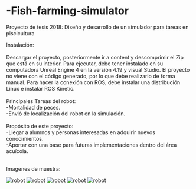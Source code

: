 # -Fish-farming-simulator

Proyecto de tesis 2018: Diseño y desarrollo de un simulador para tareas en piscicultura

Instalación:<br><br>
Descargar el proyecto, posteriormente ir a content y descomprimir el Zip que está en su interior.
Para ejecutar, debe tener instalado en su computadora Unreal Engine 4 en la versión 4.19 y visual Studio. El proyecto no viene con el código generado, por lo que debe realizarlo de forma manual. Para hacer la conexión con ROS, debe instalar una distribución Linux e instalar ROS Kinetic. <br><br>
Principales Tareas del robot: <br>
-Mortalidad de peces.<br>
-Envió de localización del robot en la simulación.<br><br>
Propósito de este proyecto: <br>
-Llegar a alumnos y personas interesadas en adquirir nuevos conocimientos. <br>
-Aportar con una base para futuras implementaciones dentro del área acuícola.<br><br>

Imagenes de muestra:

![robot](https://user-images.githubusercontent.com/46169353/50459667-71a03500-094c-11e9-975f-931eaae318b5.png)
![robot](https://user-images.githubusercontent.com/46169353/50459663-71079e80-094c-11e9-90b4-29f1c6b80e81.png)
![robot](https://user-images.githubusercontent.com/46169353/50459665-71a03500-094c-11e9-9eaf-ceecc8e8c215.png)
![robot](https://user-images.githubusercontent.com/46169353/50459666-71a03500-094c-11e9-977f-21a93719c62c.png)
![robot](https://user-images.githubusercontent.com/46169353/50459664-71a03500-094c-11e9-89c4-1618fc85653b.png)
